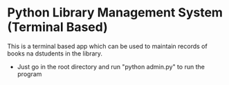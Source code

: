 # Python Library Management System (Terminal Based)
 This is a terminal based app which can be used to maintain records of books na dstudents in the library.


* Just go in the root directory and run "python admin.py" to run the program

